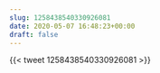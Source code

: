 ```yaml
---
slug: 1258438540330926081
date: 2020-05-07 16:48:23+00:00
draft: false
---
```


{{< tweet 1258438540330926081 >}}
